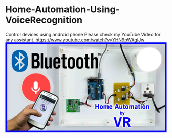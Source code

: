 # Home-Automation-Using-VoiceRecognition
Control devices using android phone 
Please check my YouTube Video for any assistant.
https://www.youtube.com/watch?v=YHN9pWAgIJw
![alt tag](https://github.com/BSP-Embed/Home-Automation-Using-VoiceRecognition/blob/master/VoiceRecognition.jpg)
